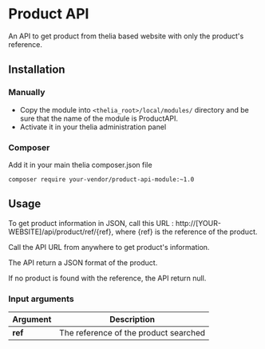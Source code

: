 # Product API

An API to get product from thelia based website with only the product's reference. 

## Installation

### Manually

* Copy the module into ```<thelia_root>/local/modules/``` directory and be sure that the name of the module is ProductAPI.
* Activate it in your thelia administration panel

### Composer

Add it in your main thelia composer.json file

```
composer require your-vendor/product-api-module:~1.0
```

## Usage

To get product information in JSON, call this URL : http://[YOUR-WEBSITE]/api/product/ref/{ref},
where {ref} is the reference of the product.

Call the API URL from anywhere to get product's information.

The API return a JSON format of the product.

If no product is found with the reference, the API return null.

### Input arguments

|Argument |Description |
|---      |--- |
|**ref** | The reference of the product searched |
